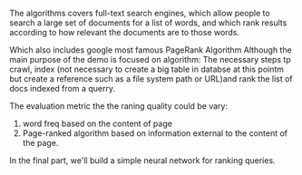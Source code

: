 The algorithms covers full-text search engines, which allow people to 
search a large set of documents for a list of words, and which rank 
results according to how relevant the documents are to those words. 

Which also includes google most famous PageRank Algorithm
Although the main purpose of the demo is focused on algorithm:
The necessary steps tp crawl, index (not necessary to create a big 
table in databse at this pointm but create a reference such as 
a file system path or URL)and rank the list of docs indexed from 
a querry.

The evaluation metric the the raning quality could be vary:
1. word freq based on the content of page
2. Page-ranked algorithm based on information external to the content
of the page.

In the final part, we'll build a simple neural network for ranking queries.
